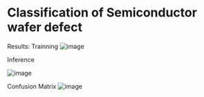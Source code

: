 # Classification of Semiconductor wafer defect

Results:
Trainning
![image](https://user-images.githubusercontent.com/55551710/150935984-9196f7d2-3431-4f64-815e-723f93e56b23.png)




Inference

![image](https://user-images.githubusercontent.com/55551710/150935899-5713c564-7d47-4493-bde3-eedd926a449e.png)


Confusion Matrix
![image](https://user-images.githubusercontent.com/55551710/150935376-f6c821be-e45b-4e25-92f9-505f7e5ec1e8.png)
